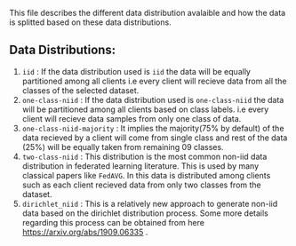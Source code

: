 This file describes the different data distribution avalaible and how the data is splitted based on these data distributions.

## Data Distributions:
1. `iid` : If the data distribution used is `iid` the data will be equally partitioned among all clients i.e every client will recieve data from all the classes of the selected dataset.
2. `one-class-niid` : If the data distribution used is `one-class-niid` the data will be partitioned among all clients based on class labels. i.e every client will recieve data samples from only one class of data.
3. `one-class-niid-majority` : It implies the majority(75% by default) of the data recieved by a client will come from single class and rest of the data (25%) will be equally taken from remaining 09 classes.
4. `two-class-niid` : This distribution is the most common non-iid data distribution in federated learning literature. This is used by many classical papers like `FedAVG`. In this data is distributed among clients such as each client recieved data from only two classes from the dataset.
5. `dirichlet_niid` : This is a relatively new approach to generate non-iid data based on the dirichlet distribution process. Some more details regarding this process can be obtained from here https://arxiv.org/abs/1909.06335 .